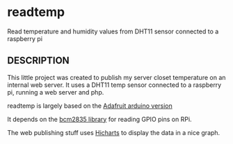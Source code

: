 # readtemp

Read temperature and humidity values from DHT11 sensor connected to a raspberry pi

## DESCRIPTION

This little project was created to publish my server closet temperature on an
internal web server. It uses a DHT11 temp sensor connected to a raspberry pi,
running a web server and php.

readtemp is largely based on the [Adafruit arduino version](https://github.com/adafruit/Adafruit-Raspberry-Pi-Python-Code)

It depends on the [bcm2835 library](http://www.airspayce.com/mikem/bcm2835/index.html) for reading GPIO pins on RPi.

The web publishing stuff uses [Hicharts](https://www.highcharts.com/) to display the data in a nice graph.

